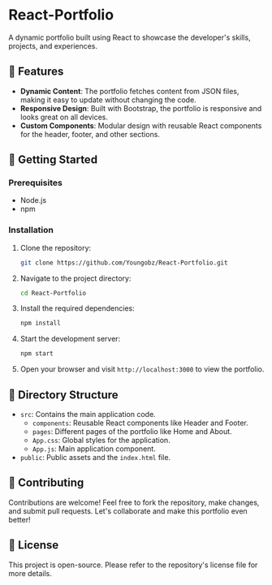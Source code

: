 # React-Portfolio

A dynamic portfolio built using React to showcase the developer's skills, projects, and experiences.

## 🌟 Features

- **Dynamic Content**: The portfolio fetches content from JSON files, making it easy to update without changing the code.
- **Responsive Design**: Built with Bootstrap, the portfolio is responsive and looks great on all devices.
- **Custom Components**: Modular design with reusable React components for the header, footer, and other sections.

## 🚀 Getting Started

### Prerequisites

- Node.js
- npm

### Installation

1. Clone the repository:
   ```bash
   git clone https://github.com/Youngobz/React-Portfolio.git
   ```

2. Navigate to the project directory:
   ```bash
   cd React-Portfolio
   ```

3. Install the required dependencies:
   ```bash
   npm install
   ```

4. Start the development server:
   ```bash
   npm start
   ```

5. Open your browser and visit `http://localhost:3000` to view the portfolio.

## 📂 Directory Structure

- `src`: Contains the main application code.
  - `components`: Reusable React components like Header and Footer.
  - `pages`: Different pages of the portfolio like Home and About.
  - `App.css`: Global styles for the application.
  - `App.js`: Main application component.
- `public`: Public assets and the `index.html` file.

## 🤝 Contributing

Contributions are welcome! Feel free to fork the repository, make changes, and submit pull requests. Let's collaborate and make this portfolio even better!

## 📜 License

This project is open-source. Please refer to the repository's license file for more details.